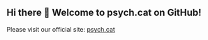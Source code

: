 ## Hi there 👋 Welcome to psych.cat on GitHub!

Please visit our official site: [psych.cat](https://psych.cat)
